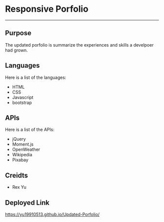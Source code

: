 # Responsive Porfolio
- - - -
## Purpose

The updated porfolio is summarize the experiences and skills a develpoer had grown.
 
## Languages

Here is a list of the languages:

* HTML
* CSS
* Javascript
* bootstrap

## APIs

Here is a list of the APIs:

* jQuery
* Moment.js
* OpenWeather
* Wikipedia
* Pixabay

## Creidts
* Rex Yu


## Deployed Link
https://yu19910513.github.io/Updated-Porfolio/
